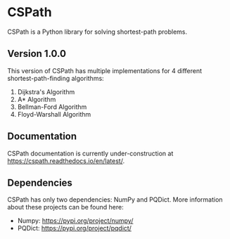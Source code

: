# CSPath

CSPath is a Python library for solving shortest-path problems. 

## Version 1.0.0
This version of CSPath has multiple implementations for 4 different shortest-path-finding algorithms:
  1. Dijkstra's Algorithm
  2. A* Algorithm
  3. Bellman-Ford Algorithm
  4. Floyd-Warshall Algorithm
 
## Documentation
CSPath documentation is currently under-construction at https://cspath.readthedocs.io/en/latest/.

## Dependencies
CSPath has only two dependencies: NumPy and PQDict. More information about these projects can be found here:
- Numpy:  https://pypi.org/project/numpy/
- PQDict: https://pypi.org/project/pqdict/
